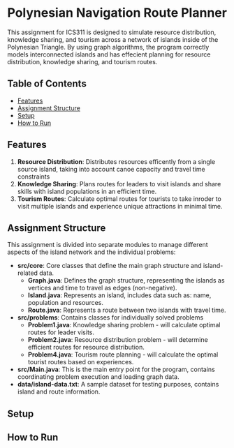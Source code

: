 # Polynesian Navigation Route Planner

This assignment for ICS311 is designed to simulate resource distribution, knowledge sharing, and tourism across a network of islands inside of the Polynesian Triangle. By using graph algorithms, the program correctly models interconnected islands and has effecient planning for resource distribution, knowledge sharing, and tourism routes.

## Table of Contents

- [Features](#features)
- [Assignment Structure](#assignment-structure)
- [Setup](#setup)
- [How to Run](#how-to-run)

## Features

1. **Resource Distribution**: Distributes resources efficently from a single source island, taking into account canoe capacity and travel time constraints
2. **Knowledge Sharing**: Plans routes for leaders to visit islands and share skills with island populations in an efficient time.
3. **Tourism Routes**: Calculate optimal routes for tourists to take inroder to visit multiple islands and experience unique attractions in minimal time.

## Assignment Structure
This assignment is divided into separate modules to manage different aspects of the island network and the individual problems:
- **src/core**: Core classes that define the main graph structure and island-related data.
    - **Graph.java**: Defines the graph structure, representing the islands as vertices and time to travel as edges (non-negative).
    - **Island.java**: Represents an island, includes data such as: name, population and resources.
    - **Route.java**: Represents a route between two islands with travel time.
- **src/problems**: Contains classes for individually solved problems
    - **Problem1.java**: Knowledge sharing problem - will calculate optimal routes for leader visits.
    - **Problem2.java**: Resource distribution problem - will determine efficient routes for resource distribution.
    - **Problem4.java**: Tourism route planning - will calculate the optimal tourist routes based on experiences.
- **src/Main.java**: This is the main entry point for the program, contains coordinating problem execution and loading graph data.
- **data/island-data.txt**: A sample dataset for testing purposes, contains island and route information.

## Setup

## How to Run